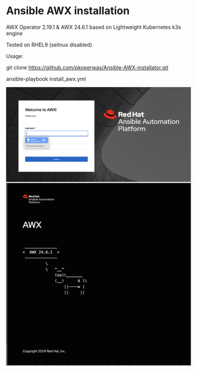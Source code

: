 # Ansible AWX installation 

AWX Operator 2.19.1 & AWX 24.6.1 based on Lightweight Kubernetes k3s engine

Tested on RHEL9 (selinux disabled)

Usage:

git clone https://github.com/pkoperwas/Ansible-AWX-installator.git

ansible-playbook install_awx.yml 


![Screenshot](awx.png)
![Screenshot](awx2.png)
